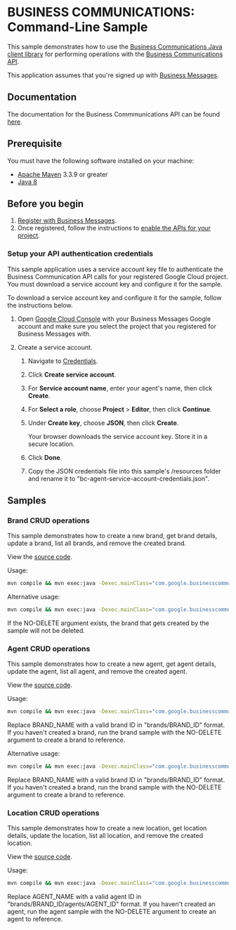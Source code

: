 # BUSINESS COMMUNICATIONS: Command-Line Sample

This sample demonstrates how to use the [Business Communications Java client library](https://github.com/google-business-communications/java-businesscommunications) for performing operations
with the [Business Communications API](https://businesscommunications.googleapis.com).

This application assumes that you're signed up with
[Business Messages](https://developers.google.com/business-communications/business-messages/guides/set-up/register).

## Documentation

The documentation for the Business Commmunications API can be found [here](https://developers.google.com/business-communications/business-messages/reference/business-communications/rest).

## Prerequisite

You must have the following software installed on your machine:

* [Apache Maven](http://maven.apache.org) 3.3.9 or greater
* [Java 8](http://www.oracle.com/technetwork/java/javase/downloads/index.html)

## Before you begin

1.  [Register with Business Messages](https://developers.google.com/business-communications/business-messages/guides/set-up/register).
1.  Once registered, follow the instructions to [enable the APIs for your project](https://developers.google.com/business-communications/business-messages/guides/set-up/register#enable-api).

### Setup your API authentication credentials

This sample application uses a service account key file to authenticate the Business Communication API calls for your registered Google Cloud project. You must download a service account key and configure it for the sample.

To download a service account key and configure it for the sample, follow the instructions below.

1.  Open [Google Cloud Console](https://console.cloud.google.com) with your
    Business Messages Google account and make sure you select the project that you registered for Business Messages with.

1.  Create a service account.

    1.   Navigate to [Credentials](https://console.cloud.google.com/apis/credentials).

    2.   Click **Create service account**.

    3.   For **Service account name**, enter your agent's name, then click **Create**.

    4.   For **Select a role**, choose **Project** > **Editor**, then click **Continue**.

    5.   Under **Create key**, choose **JSON**, then click **Create**.

         Your browser downloads the service account key. Store it in a secure location.

    6.  Click **Done**.

    7.  Copy the JSON credentials file into this sample's /resources
        folder and rename it to "bc-agent-service-account-credentials.json".

## Samples

### Brand CRUD operations

This sample demonstrates how to create a new brand, get brand details, update a brand, list all brands, and remove the created brand.

View the [source code](https://github.com/google-business-communications/bc-bm-java-command-line-examples/blob/master/src/main/java/com/google/businesscommunications/businessmessages/samples/BrandSample.java).

Usage:

```bash
mvn compile && mvn exec:java -Dexec.mainClass="com.google.businesscommunications.businessmessages.samples.BrandSample"
```

Alternative usage:

```bash
mvn compile && mvn exec:java -Dexec.mainClass="com.google.businesscommunications.businessmessages.samples.BrandSample" -Dexec.args="NO-DELETE"
```

If the NO-DELETE argument exists, the brand that gets created by the sample will not be deleted.

### Agent CRUD operations

This sample demonstrates how to create a new agent, get agent details, update the agent, list all agent, and remove the created agent.

View the [source code](https://github.com/google-business-communications/bc-bm-java-command-line-examples/blob/master/src/main/java/com/google/businesscommunications/businessmessages/samples/AgentSample.java).

Usage:

```bash
mvn compile && mvn exec:java -Dexec.mainClass="com.google.businesscommunications.businessmessages.samples.AgentSample" -Dexec.args="BRAND_NAME"
```

Replace BRAND_NAME with a valid brand ID in "brands/BRAND_ID" format. If you haven't created a brand, run the brand sample with the NO-DELETE argument to create a brand to reference.

Alternative usage:

```bash
mvn compile && mvn exec:java -Dexec.mainClass="com.google.businesscommunications.businessmessages.samples.AgentSample" -Dexec.args="BRAND_NAME NO-DELETE"
```

Replace BRAND_NAME with a valid brand ID in "brands/BRAND_ID" format. If you haven't created a brand, run the brand sample with the NO-DELETE argument to create a brand to reference.

### Location CRUD operations

This sample demonstrates how to create a new location, get location details, update the location, list all location, and remove the created location.

View the [source code](https://github.com/google-business-communications/bc-bm-java-command-line-examples/blob/master/src/main/java/com/google/businesscommunications/businessmessages/samples/LocationSample.java).

Usage:

```bash
mvn compile && mvn exec:java -Dexec.mainClass="com.google.businesscommunications.businessmessages.samples.LocationSample" -Dexec.args="AGENT_NAME"
```

Replace AGENT_NAME with a valid agent ID in "brands/BRAND_ID/agents/AGENT_ID" format. If you haven't created an agent, run the agent sample with the NO-DELETE argument to create an agent to reference.
